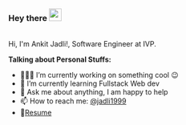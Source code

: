 ### Hey there <img src="https://media.giphy.com/media/hvRJCLFzcasrR4ia7z/giphy.gif" width="25px">

<br>
Hi, I'm Ankit Jadli!, Software Engineer at IVP.
<br>

**Talking about Personal Stuffs:**

- 👨🏽‍💻 I’m currently working on something cool :wink:
- 🌱 I’m currently learning Fullstack Web dev
- 💬 Ask me about anything, I am happy to help
- 📫 How to reach me: [@jadli1999](https://twitter.com/jadli1999)
- 📝[Resume]([https://drive.google.com/file/d/1-FZ52KDywjoiAPNzGDo5hpM1-HEWpDJk/view?usp=sharing](https://drive.google.com/file/d/1LO8gYibFhZef83626Qj_go8YZKnDyUAA/view))
